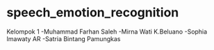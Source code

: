 # speech_emotion_recognition

Kelompok 1
-Muhammad Farhan Saleh
-Mirna Wati K.Beluano
-Sophia Imawaty AR
-Satria Bintang Pamungkas
